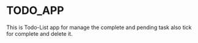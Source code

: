 # TODO_APP
This is Todo-List app for manage the complete and pending task also tick for complete and delete it.
